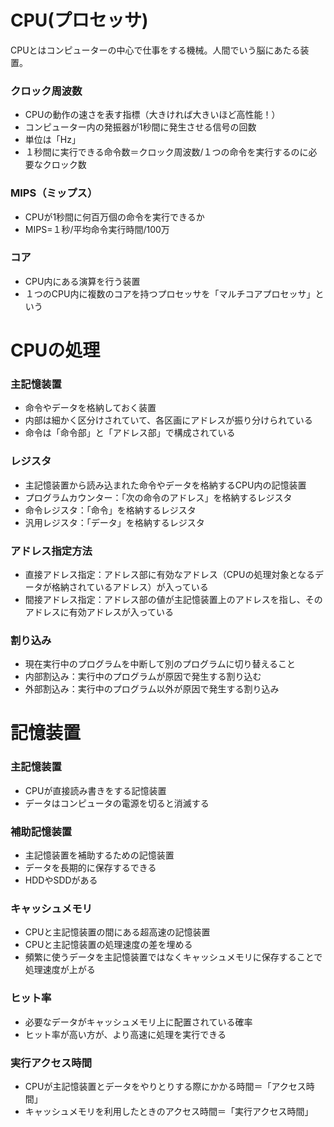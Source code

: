 # CPU(プロセッサ)
CPUとはコンピューターの中心で仕事をする機械。人間でいう脳にあたる装置。
### クロック周波数
- CPUの動作の速さを表す指標（大きければ大きいほど高性能！）
- コンピューター内の発振器が1秒間に発生させる信号の回数
- 単位は「Hz」
- １秒間に実行できる命令数＝クロック周波数/１つの命令を実行するのに必要なクロック数
### MIPS（ミップス）
- CPUが1秒間に何百万個の命令を実行できるか
- MIPS=１秒/平均命令実行時間/100万
### コア
- CPU内にある演算を行う装置
- １つのCPU内に複数のコアを持つプロセッサを「マルチコアプロセッサ」という

# CPUの処理
### 主記憶装置
- 命令やデータを格納しておく装置
- 内部は細かく区分けされていて、各区画にアドレスが振り分けられている
- 命令は「命令部」と「アドレス部」で構成されている

### レジスタ
- 主記憶装置から読み込まれた命令やデータを格納するCPU内の記憶装置
- プログラムカウンター：「次の命令のアドレス」を格納するレジスタ
- 命令レジスタ：「命令」を格納するレジスタ
- 汎用レジスタ：「データ」を格納するレジスタ

### アドレス指定方法
- 直接アドレス指定：アドレス部に有効なアドレス（CPUの処理対象となるデータが格納されているアドレス）が入っている
- 間接アドレス指定：アドレス部の値が主記憶装置上のアドレスを指し、そのアドレスに有効アドレスが入っている

### 割り込み
- 現在実行中のプログラムを中断して別のプログラムに切り替えること
- 内部割込み：実行中のプログラムが原因で発生する割り込む
- 外部割込み：実行中のプログラム以外が原因で発生する割り込み
  
# 記憶装置
### 主記憶装置
- CPUが直接読み書きをする記憶装置
- データはコンピュータの電源を切ると消滅する

### 補助記憶装置
- 主記憶装置を補助するための記憶装置
- データを長期的に保存するできる
- HDDやSDDがある

### キャッシュメモリ
- CPUと主記憶装置の間にある超高速の記憶装置
- CPUと主記憶装置の処理速度の差を埋める
- 頻繁に使うデータを主記憶装置ではなくキャッシュメモリに保存することで処理速度が上がる

### ヒット率
- 必要なデータがキャッシュメモリ上に配置されている確率
- ヒット率が高い方が、より高速に処理を実行できる

### 実行アクセス時間
- CPUが主記憶装置とデータをやりとりする際にかかる時間＝「アクセス時間」
- キャッシュメモリを利用したときのアクセス時間＝「実行アクセス時間」

